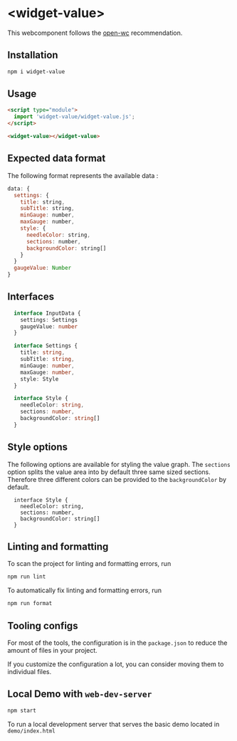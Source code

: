 # \<widget-value>

This webcomponent follows the [open-wc](https://github.com/open-wc/open-wc) recommendation.

## Installation

```bash
npm i widget-value
```

## Usage

```html
<script type="module">
  import 'widget-value/widget-value.js';
</script>

<widget-value></widget-value>
```

## Expected data format

The following format represents the available data :
```js
data: {
  settings: {
    title: string,
    subTitle: string,
    minGauge: number,
    maxGauge: number,
    style: {
      needleColor: string,
      sections: number,
      backgroundColor: string[]
    }
  }
  gaugeValue: Number
}
```

## Interfaces

```ts
  interface InputData {
    settings: Settings
    gaugeValue: number
  }
```
```ts
  interface Settings {
    title: string,
    subTitle: string,
    minGauge: number,
    maxGauge: number,
    style: Style
  }
```
```ts
  interface Style {
    needleColor: string,
    sections: number,
    backgroundColor: string[]
  }
```

## Style options
The following options are available for styling the value graph.
The `sections` option splits the value area into by default three same sized sections. Therefore three different colors can be provided to the `backgroundColor` by default.
```
  interface Style {
    needleColor: string,
    sections: number,
    backgroundColor: string[]
  }
```

## Linting and formatting

To scan the project for linting and formatting errors, run

```bash
npm run lint
```

To automatically fix linting and formatting errors, run

```bash
npm run format
```


## Tooling configs

For most of the tools, the configuration is in the `package.json` to reduce the amount of files in your project.

If you customize the configuration a lot, you can consider moving them to individual files.

## Local Demo with `web-dev-server`

```bash
npm start
```

To run a local development server that serves the basic demo located in `demo/index.html`
